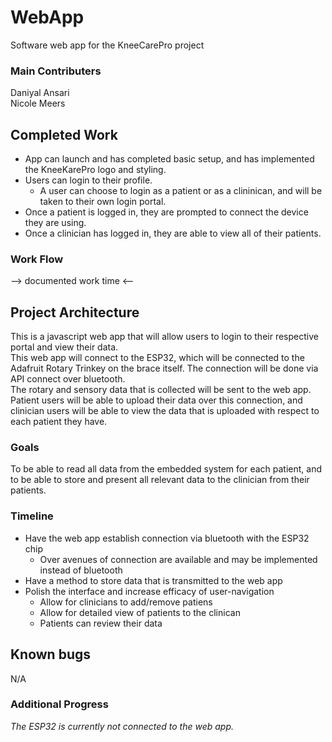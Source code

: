 # WebApp
Software web app for the KneeCarePro project

### Main Contributers
Daniyal Ansari \
Nicole Meers

## Completed Work
* App can launch and has completed basic setup, and has implemented the KneeKarePro logo and styling. 
* Users can login to their profile.
  * A user can choose to login as a patient or as a clininican, and will be taken to their own login portal.
* Once a patient is logged in, they are prompted to connect the device they are using.
* Once a clinician has logged in, they are able to view all of their patients.


### Work Flow
--> documented work time <--

## Project Architecture
This is a javascript web app that will allow users to login to their respective portal and view their data.\
This web app will connect to the ESP32, which will be connected to the Adafruit Rotary Trinkey on the brace itself.
The connection will be done via API connect over bluetooth.\
The rotary and sensory data that is collected will be sent to the web app.
Patient users will be able to upload their data over this connection, and clinician users will be able to view the data that is uploaded with respect to each patient they have.

### Goals
To be able to read all data from the embedded system for each patient, and to be able to store and present all relevant data to the clinician from their patients.

### Timeline
* Have the web app establish connection via bluetooth with the ESP32 chip
  * Over avenues of connection are available and may be implemented instead of bluetooth
* Have a method to store data that is transmitted to the web app
* Polish the interface and increase efficacy of user-navigation
  * Allow for clinicians to add/remove patiens
  * Allow for detailed view of patients to the clinican
  * Patients can review their data

## Known bugs
N/A

### Additional Progress
_The ESP32 is currently not connected to the web app._

